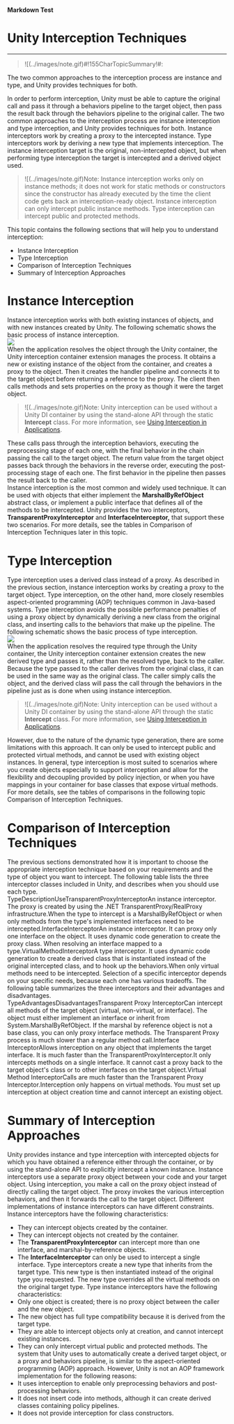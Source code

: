 ﻿---
Source File Name: 75-Interception.docx
AssetID: 9765b670-328a-488c-a219-d114381b7c75
Title: Unity Interception Techniques
Order In ToC: 2\4
Output Filename: 2\4_Unity Interception Techniques.markdown
---

#### Markdown Test ####
# Unity Interception Techniques #
----------


> ![(../images/note.gif)#!155CharTopicSummary!#:
> 
The two common approaches to the interception process are instance and type, and Unity provides techniques for both.

In order to perform interception, Unity must be able to capture the original call and pass it through a behaviors pipeline to the target object, then pass the result back through the behaviors pipeline to the original caller. The two common approaches to the interception process are instance interception and type interception, and Unity provides techniques for both. Instance interceptors work by creating a proxy to the intercepted instance. Type interceptors work by deriving a new type that implements interception. The instance interception target is the original, non-intercepted object, but when performing type interception the target is intercepted and a derived object used.  


> ![(../images/note.gif)Note:
> Instance interception works only on instance methods; it does not work for static methods or constructors since the constructor has already executed by the time the client code gets back an interception-ready object. Instance interception can only intercept public instance methods. Type interception can intercept public and protected methods.


This topic contains the following sections that will help you to understand interception:  
+ Instance Interception
+ Type Interception
+ Comparison of Interception Techniques
+ Summary of Interception Approaches


# Instance Interception #
Instance interception works with both existing instances of objects, and with new instances created by Unity. The following schematic shows the basic process of instance interception.   
![](/images/images\2FE4AF6648C3A3CE0101D8BBD767C0E2.png)  
When the application resolves the object through the Unity container, the Unity interception container extension manages the process. It obtains a new or existing instance of the object from the container, and creates a proxy to the object. Then it creates the handler pipeline and connects it to the target object before returning a reference to the proxy. The client then calls methods and sets properties on the proxy as though it were the target object.   

> ![(../images/note.gif)Note:
> Unity interception can be used without a Unity DI container by using the stand-alone API through the static **Intercept** class. For more information, see [Using Interception in Applications](test-markdown_67c6df4d-4c1b-4020-82c8-f2cf87defbc2.html).

These calls pass through the interception behaviors, executing the preprocessing stage of each one, with the final behavior in the chain passing the call to the target object. The return value from the target object passes back through the behaviors in the reverse order, executing the post-processing stage of each one. The first behavior in the pipeline then passes the result back to the caller.   
Instance interception is the most common and widely used technique. It can be used with objects that either implement the **MarshalByRefObject** abstract class, or implement a public interface that defines all of the methods to be intercepted. Unity provides the two interceptors, **TransparentProxyInterceptor** and **InterfaceInterceptor,** that support these two scenarios. For more details, see the tables in Comparison of Interception Techniques later in this topic.  


# Type Interception #
Type interception uses a derived class instead of a proxy. As described in the previous section, instance interception works by creating a proxy to the target object. Type interception, on the other hand, more closely resembles aspect-oriented programming (AOP) techniques common in Java-based systems. Type interception avoids the possible performance penalties of using a proxy object by dynamically deriving a new class from the original class, and inserting calls to the behaviors that make up the pipeline. The following schematic shows the basic process of type interception.  
![](/images/images\19801E7EC4B67B413FB471679CBF6670.png)  
When the application resolves the required type through the Unity container, the Unity interception container extension creates the new derived type and passes it, rather than the resolved type, back to the caller. Because the type passed to the caller derives from the original class, it can be used in the same way as the original class. The caller simply calls the object, and the derived class will pass the call through the behaviors in the pipeline just as is done when using instance interception.   

> ![(../images/note.gif)Note:
> Unity interception can be used without a Unity DI container by using the stand-alone API through the static **Intercept** class. For more information, see [Using Interception in Applications](test-markdown_67c6df4d-4c1b-4020-82c8-f2cf87defbc2.html).

However, due to the nature of the dynamic type generation, there are some limitations with this approach. It can only be used to intercept public and protected virtual methods, and cannot be used with existing object instances. In general, type interception is most suited to scenarios where you create objects especially to support interception and allow for the flexibility and decoupling provided by policy injection, or when you have mappings in your container for base classes that expose virtual methods. For more details, see the tables of comparisons in the following topic Comparison of Interception Techniques.  


# Comparison of Interception Techniques #
The previous sections demonstrated how it is important to choose the appropriate interception technique based on your requirements and the type of object you want to intercept. The following table lists the three interceptor classes included in Unity, and describes when you should use each type.   
TypeDescriptionUseTransparentProxyInterceptorAn instance interceptor. The proxy is created by using the .NET TransparentProxy/RealProxy infrastructure.When the type to intercept is a MarshalByRefObject or when only methods from the type's implemented interfaces need to be intercepted.InterfaceInterceptorAn instance interceptor. It can proxy only one interface on the object. It uses dynamic code generation to create the proxy class. When resolving an interface mapped to a type.VirtualMethodInterceptorA type interceptor. It uses dynamic code generation to create a derived class that is instantiated instead of the original intercepted class, and to hook up the behaviors.When only virtual methods need to be intercepted.
Selection of a specific interceptor depends on your specific needs, because each one has various tradeoffs. The following table summarizes the three interceptors and their advantages and disadvantages.   
TypeAdvantagesDisadvantagesTransparent Proxy InterceptorCan intercept all methods of the target object (virtual, non-virtual, or interface). The object must either implement an interface or inherit from System.MarshalByRefObject. If the marshal by reference object is not a base class, you can only proxy interface methods. The Transparent Proxy process is much slower than a regular method call.Interface InterceptorAllows interception on any object that implements the target interface. It is much faster than the TransparentProxyInterceptor.It only intercepts methods on a single interface. It cannot cast a proxy back to the target object's class or to other interfaces on the target object.Virtual Method InterceptorCalls are much faster than the Transparent Proxy Interceptor.Interception only happens on virtual methods. You must set up interception at object creation time and cannot intercept an existing object.

# Summary of Interception Approaches #
Unity provides instance and type interception with intercepted objects for which you have obtained a reference either through the container, or by using the stand-alone API to explicitly intercept a known instance. Instance interceptors use a separate proxy object between your code and your target object. Using interception, you make a call on the proxy object instead of directly calling the target object. The proxy invokes the various interception behaviors, and then it forwards the call to the target object. Different implementations of instance interceptors can have different constraints. Instance interceptors have the following characteristics:  
+ They can intercept objects created by the container. 
+ They can intercept objects not created by the container. 
+ The **TransparentProxyInterceptor** can intercept more than one interface, and marshal-by-reference objects. 
+ The **InterfaceInterceptor** can only be used to intercept a single interface. 
Type interceptors create a new type that inherits from the target type. This new type is then instantiated instead of the original type you requested. The new type overrides all the virtual methods on the original target type. Type instance interceptors have the following characteristics:  
+ Only one object is created; there is no proxy object between the caller and the new object. 
+ The new object has full type compatibility because it is derived from the target type. 
+ They are able to intercept objects only at creation, and cannot intercept existing instances. 
+ They can only intercept virtual public and protected methods.
The system that Unity uses to automatically create a derived target object, or a proxy and behaviors pipeline, is similar to the aspect-oriented programming (AOP) approach. However, Unity is not an AOP framework implementation for the following reasons:  
+ It uses interception to enable only preprocessing behaviors and post-processing behaviors.
+ It does not insert code into methods, although it can create derived classes containing policy pipelines.
+ It does not provide interception for class constructors.


